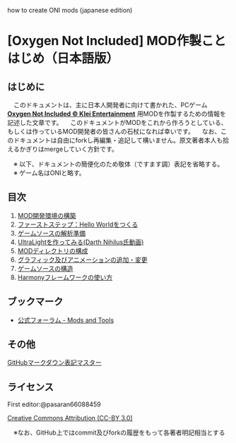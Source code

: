 how to create ONI mods (japanese edition)

# [Oxygen Not Included] MOD作製ことはじめ（日本語版）

## はじめに

　このドキュメントは、主に日本人開発者に向けて書かれた、PCゲーム **[Oxygen Not Included © Klei Entertainment](https://www.klei.com/games/oxygen-not-included)** 用MODを作製するための情報を記述した文章です。
　このドキュメントがMODをこれから作ろうとしている、もしくは作っているMOD開発者の皆さんの石杖になれば幸いです。
　なお、このドキュメントは自由にforkし再編集・追記して構いません。原文著者本人も拾えるかぎりはmergeしていく方針です。

　※ 以下、ドキュメントの簡便化のため敬体（ですます調）表記を省略する。
　※ ゲーム名はONIと略す。


## 目次

1. [MOD開発環境の構築](configure_mod_dev_env.md)
1. [ファーストステップ：Hello Worldをつくる](first_step_hello_world.md)
1. [ゲームソースの解析準備](analysing_game_sources.md)
1. [UltraLightを作ってみる(Darth Nihilus氏動画)](making_ultra_lights.md)
1. [MODディレクトリの構成](mod_directory_hierarchy.md)
1. [グラフィック及びアニメーションの追加・変更](changing_or_adding_graphics.md)
1. [ゲームソースの構造](in_game_structure.md)
1. [Harmonyフレームワークの使い方](harmony_flamework_guide.md)


## ブックマーク

- [公式フォーラム - Mods and Tools](https://forums.kleientertainment.com/forums/forum/204-oxygen-not-included-mods-and-tools/)


## その他

[GitHubマークダウン表記マスター](https://guides.github.com/features/mastering-markdown/)


## ライセンス

First editor:@pasaran66088459

[Creative Commons Attribution (CC-BY 3.0)](http://creativecommons.org/licenses/by/3.0/)

　※なお、GitHub上ではcommit及びforkの履歴をもって各著者明記相当とする
